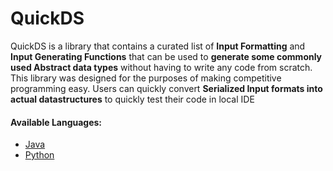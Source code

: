 # QuickDS

QuickDS is a library that contains a curated list of **Input Formatting** and **Input Generating Functions** that can be
used to **generate some commonly used Abstract data types** without having to write any code from scratch. This library
was designed for the purposes of making competitive programming easy. Users can quickly convert **Serialized Input
formats into actual datastructures** to quickly test their code in local IDE

#### Available Languages:
* [Java](https://github.com/varnaa/QuickDS/tree/master/java)
* [Python](https://github.com/varnaa/QuickDS/tree/master/python)
